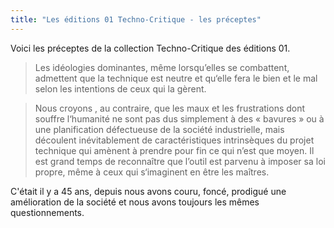 ```yaml
---
title: "Les éditions 01 Techno-Critique - les préceptes"
---
```


Voici les préceptes de la collection Techno-Critique des éditions 01.

  > Les idéologies dominantes, même lorsqu’elles se combattent, admettent que la technique est neutre et qu‘elle fera le bien et le mal selon les intentions de ceux qui la gèrent.

  > Nous croyons , au contraire, que les maux et les frustrations dont souffre l‘humanité ne sont pas dus simplement à des « bavures » ou à une planification défectueuse de la société industrielle, mais découlent inévitablement de caractéristiques intrinsèques du projet technique qui amènent à prendre pour fin ce qui n’est que moyen. Il est grand temps de reconnaître que l’outil est parvenu à imposer sa loi propre, même à ceux qui s‘imaginent en être les maîtres. 

C'était il y a 45 ans, depuis nous avons couru, foncé, prodigué une amélioration de la société et nous avons toujours les mêmes questionnements.
